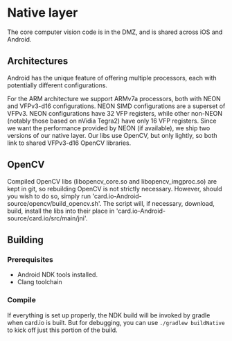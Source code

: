 # Native layer

The core computer vision code is in the DMZ, and is shared across iOS and Android.

## Architectures

Android has the unique feature of offering multiple processors, each with potentially different configurations. 

For the ARM architecture we support ARMv7a processors, both with NEON and VFPv3-d16 configurations. NEON SIMD configurations are a superset of VFPv3. NEON configurations have 32 VFP registers, while other non-NEON (notably those based on nVidia Tegra2) have only 16 VFP registers. Since we want the performance provided by NEON (if available), we ship two versions of our native layer. Our libs use OpenCV, but only lightly, so both link to shared VFPv3-d16 OpenCV libraries.

## OpenCV

Compiled OpenCV libs (libopencv_core.so and libopencv_imgproc.so) are kept in git, so rebuilding OpenCV is not strictly necessary. However, should you wish to do so, simply run 'card.io-Android-source/opencv/build_opencv.sh'. The script will, if necessary, download, build, install the libs into their place in 'card.io-Android-source/card.io/src/main/jni'.

## Building

### Prerequisites

- Android NDK tools installed.
- Clang toolchain

### Compile

If everything is set up properly, the NDK build will be invoked by gradle when card.io is built. But for debugging, you can use `./gradlew buildNative` to kick off just this portion of the build.